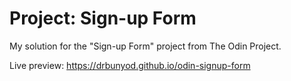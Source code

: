 # Project: Sign-up Form

My solution for the "Sign-up Form" project from The Odin Project.

Live preview: https://drbunyod.github.io/odin-signup-form

